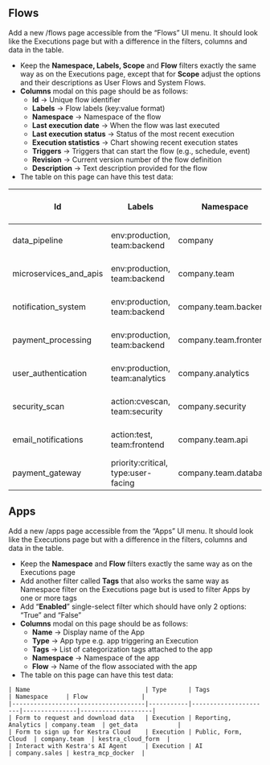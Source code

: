## Flows

Add a new /flows page accessible from the “Flows” UI menu. It should look like the Executions page but with a difference in the filters, columns and data in the table.

- Keep the **Namespace, Labels, Scope** and **Flow** filters exactly the same way as on the Executions page, except that for **Scope** adjust the options and their descriptions as User Flows and System Flows.
- **Columns** modal on this page should be as follows:
    - **Id** → Unique flow identifier
    - **Labels** → Flow labels (key:value format)
    - **Namespace** → Namespace of the flow
    - **Last execution date** → When the flow was last executed
    - **Last execution status** → Status of the most recent execution
    - **Execution statistics** → Chart showing recent execution states
    - **Triggers** → Triggers that can start the flow (e.g., schedule, event)
    - **Revision** → Current version number of the flow definition
    - **Description** → Text description provided for the flow
- The table on this page can have this test data:

| Id | Labels | Namespace | Last execution date | Last execution status | Execution statistics | Triggers |
| --- | --- | --- | --- | --- | --- | --- |
| data_pipeline | env:production, team:backend | company | Fri, Sep 12, 2025 6:37 PM | SUCCESS |  | Schedule |
| microservices_and_apis | env:production, team:backend | company.team | Fri, Sep 12, 2025 6:37 PM | SUCCESS |  | Webhook |
| notification_system | env:production, team:backend | company.team.backend | Fri, Sep 12, 2025 6:36 PM | SUCCESS |  | S3 |
| payment_processing | env:production, team:backend | company.team.frontend | Fri, Sep 12, 2025 6:36 PM | SUCCESS |  |  |
| user_authentication | env:production, team:analytics | company.analytics | Fri, Sep 12, 2025 6:36 PM | SUCCESS |  |  |
| security_scan | action:cvescan, team:security | company.security | Fri, Sep 12, 2025 6:36 PM | SUCCESS |  |  |
| email_notifications | action:test, team:frontend | company.team.api | Fri, Sep 12, 2025 6:36 PM | FAILED |  |  |
| payment_gateway | priority:critical, type:user-facing | company.team.database | Fri, Sep 12, 2025 6:36 PM | FAILED |  |  |

## Apps
Add a new /apps page accessible from the “Apps” UI menu. It should look like the Executions page but with a difference in the filters, columns and data in the table.

- Keep the **Namespace** and **Flow** filters exactly the same way as on the Executions page
- Add another filter called **Tags** that also works the same way as Namespace filter on the Executions page but is used to filter Apps by one or more tags
- Add “**Enabled**” single-select filter which should have only 2 options: “True” and “False”
- **Columns** modal on this page should be as follows:
    - **Name** → Display name of the App
    - **Type** → App type e.g. app triggering an Execution
    - **Tags** → List of categorization tags attached to the app
    - **Namespace** → Namespace of the app
    - **Flow** → Name of the flow associated with the app
- The table on this page can have this test data:

```
| Name                                | Type      | Tags                 | Namespace     | Flow               |
|-------------------------------------|-----------|----------------------|---------------|--------------------|
| Form to request and download data   | Execution | Reporting, Analytics | company.team  | get_data           |
| Form to sign up for Kestra Cloud    | Execution | Public, Form, Cloud  | company.team  | kestra_cloud_form  |
| Interact with Kestra's AI Agent     | Execution | AI                   | company.sales | kestra_mcp_docker  |
```
